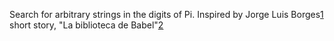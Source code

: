 Search for arbitrary strings in the digits of Pi.
Inspired by Jorge Luis Borges[1] short story, "La biblioteca de Babel"[2]

[1]: https://en.wikipedia.org/wiki/Jorge_Luis_Borges
[2]: https://en.wikipedia.org/wiki/The_Library_of_Babel
